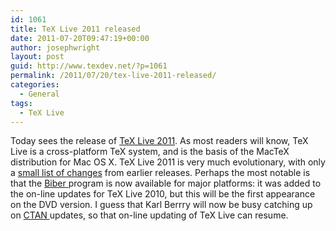 ```yaml
---
id: 1061
title: TeX Live 2011 released
date: 2011-07-20T09:47:19+00:00
author: josephwright
layout: post
guid: http://www.texdev.net/?p=1061
permalink: /2011/07/20/tex-live-2011-released/
categories:
  - General
tags:
  - TeX Live
---
```

Today sees the release of <a href="http://www.tug.org/texlive/">TeX Live 2011</a>. As most readers will know, TeX Live is a cross-platform TeX system, and is the basis of the MacTeX distribution for Mac OS X. TeX Live 2011 is very much evolutionary, with only a <a href="http://www.tug.org/texlive/doc/texlive-en/texlive-en.html#news">small list of changes</a> from earlier releases. Perhaps the most notable is that the <a href="http://biblatex-biber.sourceforge.net/">Biber </a>program is now available for major platforms: it was added to the on-line updates for TeX Live 2010, but this will be the first appearance on the DVD version. I guess that Karl Berrry will now be busy catching up on <a href="http://www.ctan.org">CTAN </a>updates, so that on-line updating of TeX Live can resume.
